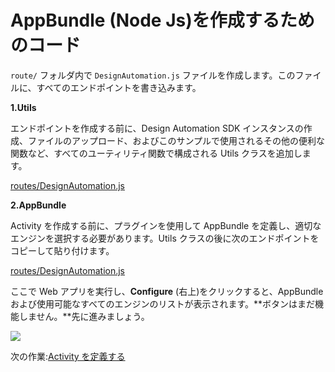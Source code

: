 # AppBundle (Node Js)を作成するためのコード


`route/` フォルダ内で `DesignAutomation.js` ファイルを作成します。このファイルに、すべてのエンドポイントを書き込みます。

**1\.Utils**

エンドポイントを作成する前に、Design Automation SDK インスタンスの作成、ファイルのアップロード、およびこのサンプルで使用されるその他の便利な関数など、すべてのユーティリティ関数で構成される Utils クラスを追加します。

[routes/DesignAutomation.js](_snippets/modifymodels/node/routes/DesignAutomation.1.js ':include :type=code javascript')

**2\.AppBundle**

Activity を作成する前に、プラグインを使用して AppBundle を定義し、適切なエンジンを選択する必要があります。Utils クラスの後に次のエンドポイントをコピーして貼り付けます。

[routes/DesignAutomation.js](_snippets/modifymodels/node/routes/DesignAutomation.2.js ':include :type=code javascript')

ここで Web アプリを実行し、**Configure** (右上)をクリックすると、AppBundle および使用可能なすべてのエンジンのリストが表示されます。**ボタンはまだ機能しません。**先に進みましょう。

![](_media/designautomation/list_engines.png)

次の作業:[Activity を定義する](/ja-JP/designautomation/activity/)